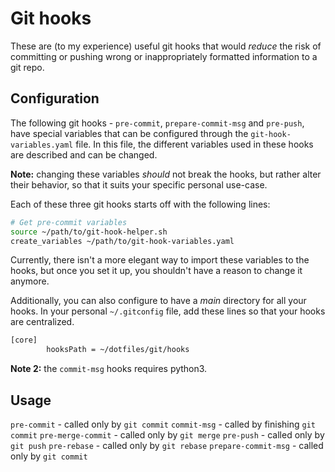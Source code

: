 # Git hooks

These are (to my experience) useful git hooks that would *reduce* the risk of committing or pushing wrong or inappropriately formatted information to a git repo.

## Configuration

The following git hooks - `pre-commit`, `prepare-commit-msg` and `pre-push`, have special variables that can be configured through the `git-hook-variables.yaml` file. In this file, the different variables used in these hooks are described and can be changed.

**Note:** changing these variables *should* not break the hooks, but rather alter their behavior, so that it suits your specific personal use-case.

Each of these three git hooks starts off with the following lines:

``` bash
# Get pre-commit variables
source ~/path/to/git-hook-helper.sh
create_variables ~/path/to/git-hook-variables.yaml
```

Currently, there isn't a more elegant way to import these variables to the hooks, but once you set it up, you shouldn't have a reason to change it anymore.

Additionally, you can also configure to have a *main* directory for all your hooks. In your personal `~/.gitconfig` file, add these lines so that your hooks are centralized.

``` bash
[core]
        hooksPath = ~/dotfiles/git/hooks
```

**Note 2:** the `commit-msg` hooks requires python3.

## Usage

`pre-commit` - called only by `git commit`
`commit-msg` - called by finishing `git commit`
`pre-merge-commit` - called only by `git merge`
`pre-push` - called only by `git push`
`pre-rebase` - called only by `git rebase`
`prepare-commit-msg` - called only by `git commit`
